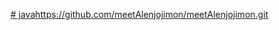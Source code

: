 [# java](https://github.com/Alenjojimon/meetAlenjojimon.git)https://github.com/meetAlenjojimon/meetAlenjojimon.git
